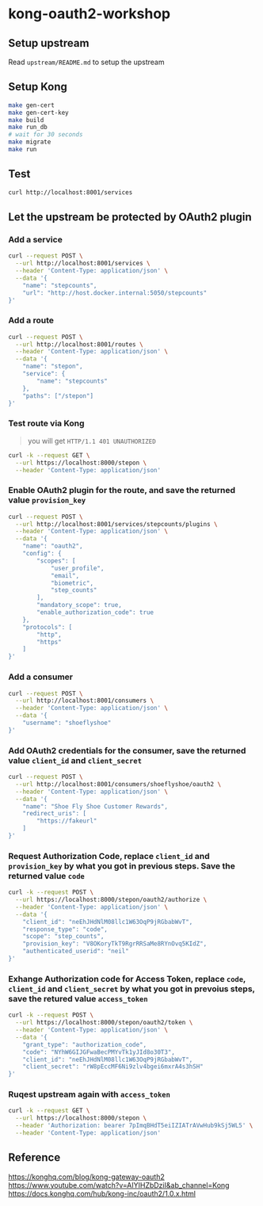 # kong-oauth2-workshop

## Setup upstream
Read `upstream/README.md` to setup the upstream
## Setup Kong

```sh
make gen-cert
make gen-cert-key
make build
make run_db
# wait for 30 seconds
make migrate
make run
```

## Test

```sh
curl http://localhost:8001/services
```

## Let the upstream be protected by OAuth2 plugin

### Add a service
```sh
curl --request POST \
  --url http://localhost:8001/services \
  --header 'Content-Type: application/json' \
  --data '{
	"name": "stepcounts",
	"url": "http://host.docker.internal:5050/stepcounts"
}'
```

### Add a route
```sh
curl --request POST \
  --url http://localhost:8001/routes \
  --header 'Content-Type: application/json' \
  --data '{
	"name": "stepon",
	"service": {
		"name": "stepcounts"
	},
	"paths": ["/stepon"]
}'
```

### Test route via Kong
> you will get `HTTP/1.1 401 UNAUTHORIZED`
```sh
curl -k --request GET \
  --url https://localhost:8000/stepon \
  --header 'Content-Type: application/json'
```

### Enable OAuth2 plugin for the route, and save the returned value `provision_key`
```sh
curl --request POST \
  --url http://localhost:8001/services/stepcounts/plugins \
  --header 'Content-Type: application/json' \
  --data '{
	"name": "oauth2",
	"config": {
		"scopes": [
			"user_profile",
			"email",
			"biometric",
			"step_counts"
		],
		"mandatory_scope": true,
		"enable_authorization_code": true
	},
	"protocols": [
		"http",
		"https"
	]
}'
```

### Add a consumer
```sh
curl --request POST \
  --url http://localhost:8001/consumers \
  --header 'Content-Type: application/json' \
  --data '{
	"username": "shoeflyshoe"
}'
```

### Add OAuth2 credentials for the consumer, save the returned value `client_id` and `client_secret`
```sh
curl --request POST \
  --url http://localhost:8001/consumers/shoeflyshoe/oauth2 \
  --header 'Content-Type: application/json' \
  --data '{
	"name": "Shoe Fly Shoe Customer Rewards",
	"redirect_uris": [
		"https://fakeurl"
	]
}'
```

### Request Authorization Code, replace `client_id` and `provision_key` by what you got in previous steps. Save the returned value `code`
```sh
curl -k --request POST \
  --url https://localhost:8000/stepon/oauth2/authorize \
  --header 'Content-Type: application/json' \
  --data '{
	"client_id": "neEhJHdNlM08llc1W63OqP9jRGbabWvT",
	"response_type": "code",
	"scope": "step_counts",
	"provision_key": "V8OKoryTkT9RgrRRSaMe8RYnOvq5KIdZ",
	"authenticated_userid": "neil"
}'
```

### Exhange Authorization code for Access Token, replace `code`, `client_id` and `client_secret` by what you got in prevoius steps, save the retured value `access_token`
```sh
curl -k --request POST \
  --url https://localhost:8000/stepon/oauth2/token \
  --header 'Content-Type: application/json' \
  --data '{
	"grant_type": "authorization_code",
	"code": "NYhW6GIJGFwaBecPMYvTk1yJId8o30T3",
	"client_id": "neEhJHdNlM08llc1W63OqP9jRGbabWvT",
	"client_secret": "rW8pEccMF6Ni9zlv4bgei6mxrA4s3hSH"
}'
```

### Ruqest upstream again with `access_token`
```sh
curl -k --request GET \
  --url https://localhost:8000/stepon \
  --header 'Authorization: bearer 7pImqBHdT5eiIZIATrAVwHub9kSj5WL5' \
  --header 'Content-Type: application/json'
```


## Reference
https://konghq.com/blog/kong-gateway-oauth2
https://www.youtube.com/watch?v=AIYIHZbDziI&ab_channel=Kong
https://docs.konghq.com/hub/kong-inc/oauth2/1.0.x.html